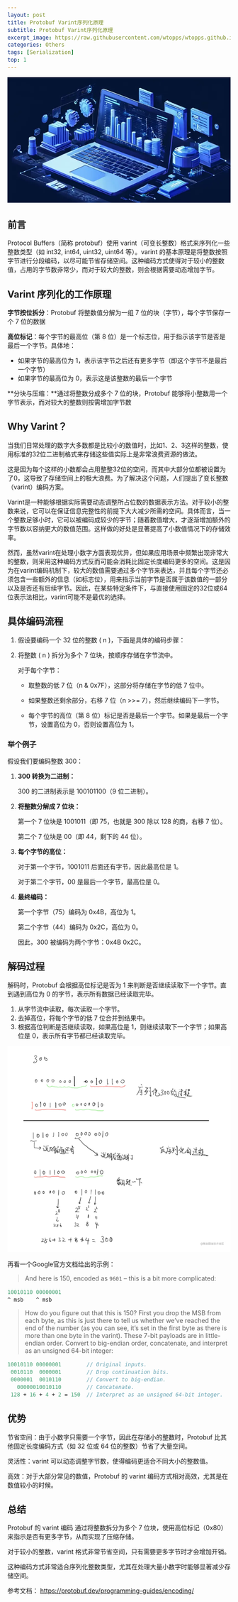 ```yaml
---
layout: post
title: Protobuf Varint序列化原理
subtitle: Protobuf Varint序列化原理
excerpt_image: https://raw.githubusercontent.com/wtopps/wtopps.github.io/refs/heads/master/images/image1.webp
categories: Others
tags: [Serialization]
top: 1
---
```


![banner](https://raw.githubusercontent.com/wtopps/wtopps.github.io/refs/heads/master/images/image1.webp)

## 前言

Protocol Buffers（简称 protobuf）使用 varint（可变长整数）格式来序列化一些整数类型（如 int32, int64, uint32, uint64 等）。varint 的基本原理是将整数按照字节进行分段编码，以尽可能节省存储空间。这种编码方式使得对于较小的整数值，占用的字节数非常少，而对于较大的整数，则会根据需要动态增加字节。

## Varint 序列化的工作原理

**字节按位拆分**：Protobuf 将整数值分解为一组 7 位的块（字节），每个字节保存一个 7 位的数据

**高位标记**：每个字节的最高位（第 8 位）是一个标志位，用于指示该字节是否是最后一个字节。具体地：

- 如果字节的最高位为 1，表示该字节之后还有更多字节（即这个字节不是最后一个字节）
- 如果字节的最高位为 0，表示这是该整数的最后一个字节

**分块与压缩：**通过将整数分成多个 7 位的块，Protobuf 能够将小整数用一个字节表示，而对较大的整数则按需增加字节数

## Why Varint？

当我们日常处理的数字大多数都是比较小的数值时，比如1、2、3这样的整数，使用标准的32位二进制格式来存储这些值实际上是非常浪费资源的做法。

这是因为每个这样的小数都会占用整整32位的空间，而其中大部分位都被设置为了0，这导致了存储空间上的极大浪费。为了解决这个问题，人们提出了变长整数（varint）编码方案。

Varint是一种能够根据实际需要动态调整所占位数的数据表示方法。对于较小的整数来说，它可以在保证信息完整性的前提下大大减少所需的空间。具体而言，当一个整数足够小时，它可以被编码成较少的字节；随着数值增大，才逐渐增加额外的字节数以容纳更大的数值范围。这样做的好处是显著提高了小数值情况下的存储效率。

然而，虽然varint在处理小数字方面表现优异，但如果应用场景中频繁出现非常大的整数，则采用这种编码方式反而可能会消耗比固定长度编码更多的空间。这是因为在varint编码机制下，较大的数值需要通过多个字节来表达，并且每个字节还必须包含一些额外的信息（如标志位），用来指示当前字节是否属于该数值的一部分以及是否还有后续字节。因此，在某些特定条件下，与直接使用固定的32位或64位表示法相比，varint可能不是最优的选择。

## 具体编码流程

1. 假设要编码一个 32 位的整数 ( n )，下面是具体的编码步骤：

2. 将整数 ( n ) 拆分为多个 7 位块，按顺序存储在字节流中。

   对于每个字节：

   - 取整数的低 7 位（n & 0x7F），这部分将存储在字节的低 7 位中。

   - 如果整数还剩余部分，右移 7 位（n >>= 7），然后继续编码下一字节。

   - 每个字节的高位（第 8 位）标记是否是最后一个字节。如果是最后一个字节，设置高位为 0，否则设置高位为 1。

### 举个例子
假设我们要编码整数 300：

1. **300 转换为二进制：**

     300 的二进制表示是 100101100（9 位二进制）。

2. **将整数分解成 7 位块：**

     第一个 7 位块是 1001011（即 75，也就是 300 除以 128 的商，右移 7 位）。

     第二个 7 位块是 00（即 44，剩下的 44 位）。

3. **每个字节的高位：**

     对于第一个字节，1001011 后面还有字节，因此最高位是 1。

     对于第二个字节，00 是最后一个字节，最高位是 0。

4. **最终编码：**

     第一个字节（75）编码为 0x4B，高位为 1。

     第二个字节（44）编码为 0x2C，高位为 0。

     因此，300 被编码为两个字节：0x4B 0x2C。

## 解码过程

解码时，Protobuf 会根据高位标记是否为 1 来判断是否继续读取下一个字节。直到遇到高位为 0 的字节，表示所有数据已经读取完毕。

1. 从字节流中读取，每次读取一个字节。
2. 去掉高位，将每个字节的低 7 位合并到结果中。
3. 根据高位判断是否继续读取，如果高位是 1，则继续读取下一个字节；如果高位是 0，表示所有字节都已经读取完毕。

![serialize demo](https://github.com/wtopps/wtopps.github.io/blob/master/images/protobuf%20varint%20process.png?raw=true)



再看一个Google官方文档给出的示例：

> And here is 150, encoded as `9601` – this is a bit more complicated:

```proto
10010110 00000001
^ msb    ^ msb
```

> How do you figure out that this is 150? First you drop the MSB from each byte, as this is just there to tell us whether we’ve reached the end of the number (as you can see, it’s set in the first byte as there is more than one byte in the varint). These 7-bit payloads are in little-endian order. Convert to big-endian order, concatenate, and interpret as an unsigned 64-bit integer:

```proto
10010110 00000001        // Original inputs.
 0010110  0000001        // Drop continuation bits.
 0000001  0010110        // Convert to big-endian.
   00000010010110        // Concatenate.
 128 + 16 + 4 + 2 = 150  // Interpret as an unsigned 64-bit integer.
```



## 优势

节省空间：由于小数字只需要一个字节，因此在存储小的整数时，Protobuf 比其他固定长度编码方式（如 32 位或 64 位的整数）节省了大量空间。

灵活性：varint 可以动态调整字节数，使得编码更适合不同大小的整数值。

高效：对于大部分常见的数值，Protobuf 的 varint 编码方式相对高效，尤其是在数值较小的时候。

## 总结

Protobuf 的 varint 编码 通过将整数拆分为多个 7 位块，使用高位标记（0x80）来指示是否有更多字节，从而实现了压缩存储。

对于较小的整数，varint 格式非常节省空间，只有需要更多字节时才会增加开销。

这种编码方式非常适合序列化整数类型，尤其在处理大量小数字时能够显著减少存储空间。

参考文档：
https://protobuf.dev/programming-guides/encoding/



<script src="https://giscus.app/client.js"
        data-repo="wtopps/wtopps.github.io"
        data-repo-id="MDEwOlJlcG9zaXRvcnk2NzY3NTA3MA=="
        data-category="Comments"
        data-category-id="DIC_kwDOBAijvs4CizS6"
        data-mapping="pathname"
        data-strict="0"
        data-reactions-enabled="1"
        data-emit-metadata="0"
        data-input-position="bottom"
        data-theme="preferred_color_scheme"
        data-lang="zh-CN"
        crossorigin="anonymous"
        async>
</script>